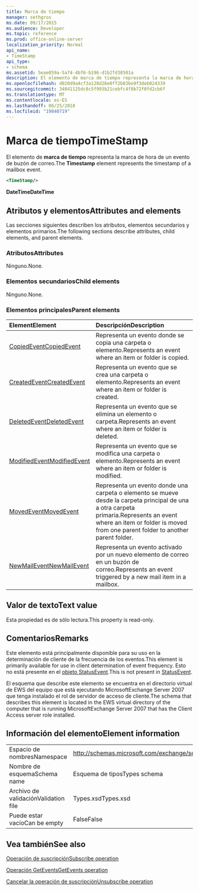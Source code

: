 ```yaml
---
title: Marca de tiempo
manager: sethgros
ms.date: 09/17/2015
ms.audience: Developer
ms.topic: reference
ms.prod: office-online-server
localization_priority: Normal
api_name:
- TimeStamp
api_type:
- schema
ms.assetid: 5eae859a-5a74-4bf6-b196-d1b2fd38501a
description: El elemento de marca de tiempo representa la marca de hora de un evento de buzón de correo.
ms.openlocfilehash: d020d9a4cf3a128d26e0ff2b83be9f3deb024339
ms.sourcegitcommit: 34041125dc8c5f993b21cebfc4f8b72f0fd2cb6f
ms.translationtype: MT
ms.contentlocale: es-ES
ms.lasthandoff: 06/25/2018
ms.locfileid: "19840719"
---
```

# <a name="timestamp"></a><span data-ttu-id="019bc-103">Marca de tiempo</span><span class="sxs-lookup"><span data-stu-id="019bc-103">TimeStamp</span></span>

<span data-ttu-id="019bc-104">El elemento de **marca de tiempo** representa la marca de hora de un evento de buzón de correo.</span><span class="sxs-lookup"><span data-stu-id="019bc-104">The **Timestamp** element represents the timestamp of a mailbox event.</span></span> 
  
```xml
<TimeStamp/>
```

 <span data-ttu-id="019bc-105">**DateTime**</span><span class="sxs-lookup"><span data-stu-id="019bc-105">**DateTime**</span></span>
## <a name="attributes-and-elements"></a><span data-ttu-id="019bc-106">Atributos y elementos</span><span class="sxs-lookup"><span data-stu-id="019bc-106">Attributes and elements</span></span>

<span data-ttu-id="019bc-107">Las secciones siguientes describen los atributos, elementos secundarios y elementos primarios.</span><span class="sxs-lookup"><span data-stu-id="019bc-107">The following sections describe attributes, child elements, and parent elements.</span></span>
  
### <a name="attributes"></a><span data-ttu-id="019bc-108">Atributos</span><span class="sxs-lookup"><span data-stu-id="019bc-108">Attributes</span></span>

<span data-ttu-id="019bc-109">Ninguno.</span><span class="sxs-lookup"><span data-stu-id="019bc-109">None.</span></span>
  
### <a name="child-elements"></a><span data-ttu-id="019bc-110">Elementos secundarios</span><span class="sxs-lookup"><span data-stu-id="019bc-110">Child elements</span></span>

<span data-ttu-id="019bc-111">Ninguno.</span><span class="sxs-lookup"><span data-stu-id="019bc-111">None.</span></span>
  
### <a name="parent-elements"></a><span data-ttu-id="019bc-112">Elementos principales</span><span class="sxs-lookup"><span data-stu-id="019bc-112">Parent elements</span></span>

|<span data-ttu-id="019bc-113">**Element**</span><span class="sxs-lookup"><span data-stu-id="019bc-113">**Element**</span></span>|<span data-ttu-id="019bc-114">**Descripción**</span><span class="sxs-lookup"><span data-stu-id="019bc-114">**Description**</span></span>|
|:-----|:-----|
|[<span data-ttu-id="019bc-115">CopiedEvent</span><span class="sxs-lookup"><span data-stu-id="019bc-115">CopiedEvent</span></span>](copiedevent.md) <br/> |<span data-ttu-id="019bc-116">Representa un evento donde se copia una carpeta o elemento.</span><span class="sxs-lookup"><span data-stu-id="019bc-116">Represents an event where an item or folder is copied.</span></span>  <br/> |
|[<span data-ttu-id="019bc-117">CreatedEvent</span><span class="sxs-lookup"><span data-stu-id="019bc-117">CreatedEvent</span></span>](createdevent.md) <br/> |<span data-ttu-id="019bc-118">Representa un evento que se crea una carpeta o elemento.</span><span class="sxs-lookup"><span data-stu-id="019bc-118">Represents an event where an item or folder is created.</span></span>  <br/> |
|[<span data-ttu-id="019bc-119">DeletedEvent</span><span class="sxs-lookup"><span data-stu-id="019bc-119">DeletedEvent</span></span>](deletedevent.md) <br/> |<span data-ttu-id="019bc-120">Representa un evento que se elimina un elemento o carpeta.</span><span class="sxs-lookup"><span data-stu-id="019bc-120">Represents an event where an item or folder is deleted.</span></span>  <br/> |
|[<span data-ttu-id="019bc-121">ModifiedEvent</span><span class="sxs-lookup"><span data-stu-id="019bc-121">ModifiedEvent</span></span>](modifiedevent.md) <br/> |<span data-ttu-id="019bc-122">Representa un evento que se modifica una carpeta o elemento.</span><span class="sxs-lookup"><span data-stu-id="019bc-122">Represents an event where an item or folder is modified.</span></span>  <br/> |
|[<span data-ttu-id="019bc-123">MovedEvent</span><span class="sxs-lookup"><span data-stu-id="019bc-123">MovedEvent</span></span>](movedevent.md) <br/> |<span data-ttu-id="019bc-124">Representa un evento donde una carpeta o elemento se mueve desde la carpeta principal de una a otra carpeta primaria.</span><span class="sxs-lookup"><span data-stu-id="019bc-124">Represents an event where an item or folder is moved from one parent folder to another parent folder.</span></span>  <br/> |
|[<span data-ttu-id="019bc-125">NewMailEvent</span><span class="sxs-lookup"><span data-stu-id="019bc-125">NewMailEvent</span></span>](newmailevent.md) <br/> |<span data-ttu-id="019bc-126">Representa un evento activado por un nuevo elemento de correo en un buzón de correo.</span><span class="sxs-lookup"><span data-stu-id="019bc-126">Represents an event triggered by a new mail item in a mailbox.</span></span>  <br/> |
   
## <a name="text-value"></a><span data-ttu-id="019bc-127">Valor de texto</span><span class="sxs-lookup"><span data-stu-id="019bc-127">Text value</span></span>

<span data-ttu-id="019bc-128">Esta propiedad es de sólo lectura.</span><span class="sxs-lookup"><span data-stu-id="019bc-128">This property is read-only.</span></span>
  
## <a name="remarks"></a><span data-ttu-id="019bc-129">Comentarios</span><span class="sxs-lookup"><span data-stu-id="019bc-129">Remarks</span></span>

<span data-ttu-id="019bc-130">Este elemento está principalmente disponible para su uso en la determinación de cliente de la frecuencia de los eventos.</span><span class="sxs-lookup"><span data-stu-id="019bc-130">This element is primarily available for use in client determination of event frequency.</span></span> <span data-ttu-id="019bc-131">Esto no está presente en el [objeto StatusEvent](statusevent.md).</span><span class="sxs-lookup"><span data-stu-id="019bc-131">This is not present in [StatusEvent](statusevent.md).</span></span>
  
<span data-ttu-id="019bc-132">El esquema que describe este elemento se encuentra en el directorio virtual de EWS del equipo que está ejecutando MicrosoftExchange Server 2007 que tenga instalado el rol de servidor de acceso de cliente.</span><span class="sxs-lookup"><span data-stu-id="019bc-132">The schema that describes this element is located in the EWS virtual directory of the computer that is running MicrosoftExchange Server 2007 that has the Client Access server role installed.</span></span>
  
## <a name="element-information"></a><span data-ttu-id="019bc-133">Información del elemento</span><span class="sxs-lookup"><span data-stu-id="019bc-133">Element information</span></span>

|||
|:-----|:-----|
|<span data-ttu-id="019bc-134">Espacio de nombres</span><span class="sxs-lookup"><span data-stu-id="019bc-134">Namespace</span></span>  <br/> |http://schemas.microsoft.com/exchange/services/2006/types  <br/> |
|<span data-ttu-id="019bc-135">Nombre de esquema</span><span class="sxs-lookup"><span data-stu-id="019bc-135">Schema name</span></span>  <br/> |<span data-ttu-id="019bc-136">Esquema de tipos</span><span class="sxs-lookup"><span data-stu-id="019bc-136">Types schema</span></span>  <br/> |
|<span data-ttu-id="019bc-137">Archivo de validación</span><span class="sxs-lookup"><span data-stu-id="019bc-137">Validation file</span></span>  <br/> |<span data-ttu-id="019bc-138">Types.xsd</span><span class="sxs-lookup"><span data-stu-id="019bc-138">Types.xsd</span></span>  <br/> |
|<span data-ttu-id="019bc-139">Puede estar vacío</span><span class="sxs-lookup"><span data-stu-id="019bc-139">Can be empty</span></span>  <br/> |<span data-ttu-id="019bc-140">False</span><span class="sxs-lookup"><span data-stu-id="019bc-140">False</span></span>  <br/> |
   
## <a name="see-also"></a><span data-ttu-id="019bc-141">Vea también</span><span class="sxs-lookup"><span data-stu-id="019bc-141">See also</span></span>



[<span data-ttu-id="019bc-142">Operación de suscripción</span><span class="sxs-lookup"><span data-stu-id="019bc-142">Subscribe operation</span></span>](subscribe-operation.md)
  
[<span data-ttu-id="019bc-143">Operación GetEvents</span><span class="sxs-lookup"><span data-stu-id="019bc-143">GetEvents operation</span></span>](getevents-operation.md)
  
[<span data-ttu-id="019bc-144">Cancelar la operación de suscripción</span><span class="sxs-lookup"><span data-stu-id="019bc-144">Unsubscribe operation</span></span>](unsubscribe-operation.md)

